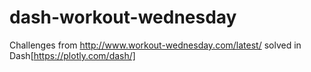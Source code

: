 # dash-workout-wednesday
Challenges from http://www.workout-wednesday.com/latest/ solved in Dash[https://plotly.com/dash/]
